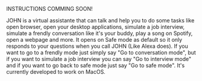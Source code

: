 INSTRUCTIONS COMMING SOON!

JOHN is a virtual assistante that can talk and help you to do some tasks like open browser, open your desktop applications, simulate a job interview, simulate a frendly conversation like it's your buddy, play a song on Spotify, open a webpage and more. It opens on Safe mode as default so it only responds to your questions when you call JOHN (Like Alexa does). If you want to go to a frendly mode just simply say "Go to conversation mode", but if you want to simulate a job interview you can say "Go to interview mode" and if you want to go back to safe mode just say "Go to safe mode". 
It's currently developed to work on MacOS.
